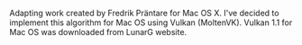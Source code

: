 Adapting work created by Fredrik Präntare for Mac OS X.  I've decided to implement this algorithm for Mac OS using Vulkan (MoltenVK).  Vulkan 1.1 for Mac OS was downloaded from LunarG website. 




